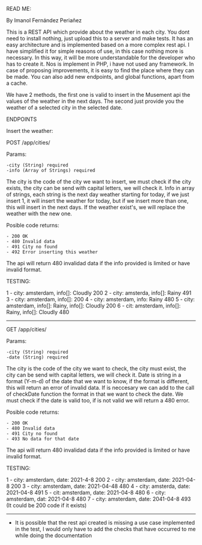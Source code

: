 READ ME:

By Imanol Fernández Periañez 

This is a REST API which provide about the weather in each city.
You dont need to install nothing, just upload this to a server and make tests.
It has an easy architecture and is implemented based on a more complex rest api. I have simplified it for simple reasons of use, in this case nothing more is necessary. In this way, it will be more understandable for the developer who has to create it. Nos is implement in PHP, i have not used any framework.
In case of proposing improvements, it is easy to find the place where they can be made. You can also add new endpoints, and global functions, apart from a cache.

We have 2 methods, the first one is valid to insert in the Musement api the values of the weather in the next days.
The second just provide you the weather of a selected city in the selected date.

ENDPOINTS

Insert the weather:

POST /app/cities/

Params: 

	-city (String) required
	-info (Array of Strings) required

The city is the code of the city we want to insert, we must check if the city exists, the city can be send with capital letters, we will check it.
Info in array of strings, each string is the next day weather starting for today, if we just insert 1, it will insert the weather for today, but if we insert more than one, this will insert in the next days.
If the weather exist's, we will replace the weather with the new one.

Posible code returns:

	- 200 OK
	- 480 Invalid data
	- 491 City no found
	- 492 Error inserting this weather
	

The api will return 480 invalidad data if the info provided is limited or have invalid format.

TESTING:

1 - city: amsterdam, info[]: Cloudly	200
2 - city: amsterda, info[]: Rainy	491
3 - city: amsterdam, info[]:		200
4 - city: amsterdam, info: Rainy	480
5 - city: amsterdam, info[]: Rainy, info[]: Cloudly	200
6 - cit: amsterdam, info[]: Rainy, info[]: Cloudly	480

--------------------------------------------------

GET /app/cities/

Params: 

	-city (String) required
	-date (String) required

The city is the code of the city we want to check, the city must exist, the city can be send with capital letters, we will check it.
Date is string in a format (Y-m-d) of the date that we want to know, if the format is different, this will return an error of invalid data. If is neccesary we can add to the call of checkDate function the format in that we want to check the date. We must check if the date is valid too, if is not valid we will return a 480 error.

Posible code returns:

	- 200 OK
	- 480 Invalid data
	- 491 City no found
	- 493 No data for that date
	

The api will return 480 invalidad data if the info provided is limited or have invalid format.

TESTING:

1 - city: amsterdam, date: 2021-4-8	200
2 - city: amsterdam, date: 2021-04-8	200
3 - city: amsterdam, date: 2021-04-48	480
4 - city: amsterda, date: 2021-04-8	491
5 - cit: amsterdam, date: 2021-04-8	480
6 - city: amsterdam, dat: 2021-04-8	480
7 - city: amsterdam, date: 2041-04-8	493 (It could be 200 code if it exists)


--------------------------------------------------

* It is possible that the rest api created is missing a use case implemented in the test, I would only have to add the checks that have occurred to me while doing the documentation
